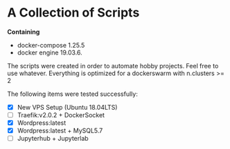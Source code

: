 # A Collection of Scripts

**Containing**

- docker-compose 1.25.5
- docker engine 19.03.6.


The scripts were created in order to automate hobby projects. Feel free to use whatever. Everything is optimized for a dockerswarm with n.clusters >= 2

The following items were tested successfully:
- [x] New VPS Setup (Ubuntu 18.04LTS)
- [ ] Traefik:v2.0.2 + DockerSocket
- [x] Wordpress:latest
- [x] Wordpress:latest + MySQL5.7
- [ ] Jupyterhub + Jupyterlab